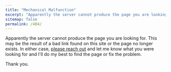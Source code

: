```yaml
---
title: "Mechanical Malfunction"
excerpt: "Apparently the server cannot produce the page you are looking for."
sitemap: false
permalink: /404/
---
```


<p>Apparently the server cannot produce the page you are looking for. This may be the result of a bad link found on this site or the page no longer exists. In either case, <a href="/contact/">please reach out</a> and let me know what you were looking for and I'll do my best to find the page or fix the problem.</p>

<p>Thank you.</p>

